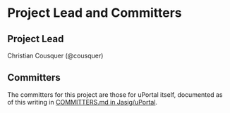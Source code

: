 # Project Lead and Committers

## Project Lead

Christian Cousquer (@cousquer)

## Committers

The committers for this project are those for uPortal itself, documented as of this writing in [COMMITTERS.md in Jasig/uPortal](https://github.com/Jasig/uPortal/blob/master/docs/COMMITTERS.md).
